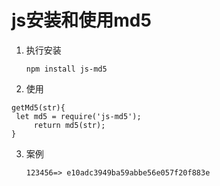 # js安装和使用md5

1. 执行安装

   ```
   npm install js-md5
   ```

2.  使用

   ```
   getMd5(str){
   	let md5 = require('js-md5');
    	return md5(str);
   }
   ```

3. 案例

   ```
   123456=> e10adc3949ba59abbe56e057f20f883e
   ```

   


